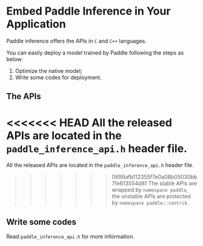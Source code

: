 # Embed Paddle Inference in Your Application

Paddle inference offers the APIs in `C` and `C++` languages.

You can easily deploy a model trained by Paddle following the steps as below:

1. Optimize the native model;
2. Write some codes for deployment.

## The APIs

<<<<<<< HEAD
All the released APIs are located in the `paddle_inference_api.h` header file.
=======
All the released APIs are located in the `paddle_inference_api.h` header file. 
>>>>>>> 0699afb112355f7e0a08b05030bb7fe613554d81
The stable APIs are wrapped by `namespace paddle`, the unstable APIs are protected by `namespace paddle::contrib`.

## Write some codes

Read `paddle_inference_api.h` for more information.

